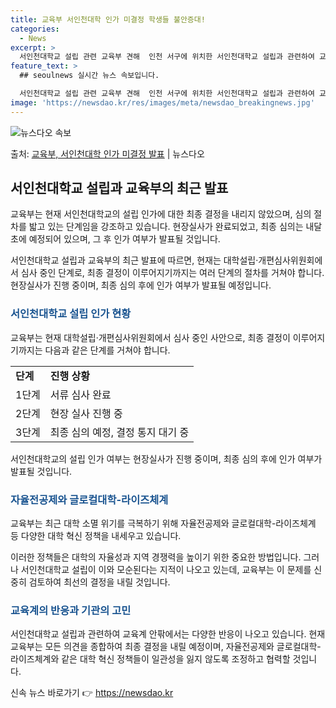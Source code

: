 ```yaml
---
title: 교육부 서인천대학 인가 미결정 학생들 불안증대!
categories:
  - News
excerpt: >
  서인천대학교 설립 관련 교육부 견해  인천 서구에 위치한 서인천대학교 설립과 관련하여 교육부는 최종 심의를 …
feature_text: >
  ## seoulnews 실시간 뉴스 속보입니다.

  서인천대학교 설립 관련 교육부 견해  인천 서구에 위치한 서인천대학교 설립과 관련하여 교육부는 최종 심의를 …
image: 'https://newsdao.kr/res/images/meta/newsdao_breakingnews.jpg'
---
```


![뉴스다오 속보](https://newsdao.kr/res/images/meta/newsdao_breakingnews.jpg)

<p>출처: <a href="https://newsdao.kr/4428" rel="dofollow">교육부, 서인천대학 인가 미결정 발표</a> | 뉴스다오</p>

<h2 data-ke-size="size26">서인천대학교 설립과 교육부의 최근 발표</h2>
교육부는 현재 서인천대학교의 설립 인가에 대한 최종 결정을 내리지 않았으며, 심의 절차를 밟고 있는 단계임을 강조하고 있습니다. 현장실사가 완료되었고, 최종 심의는 내달 초에 예정되어 있으며, 그 후 인가 여부가 발표될 것입니다.

<p data-ke-size="size16">서인천대학교 설립과 교육부의 최근 발표에 따르면, 현재는 대학설립·개편심사위원회에서 심사 중인 단계로, 최종 결정이 이루어지기까지는 여러 단계의 절차를 거쳐야 합니다. 현장실사가 진행 중이며, 최종 심의 후에 인가 여부가 발표될 예정입니다.</p>

<h3><span style="color: #1a5490;">서인천대학교 설립 인가 현황</span></h3>
교육부는 현재 대학설립·개편심사위원회에서 심사 중인 사안으로, 최종 결정이 이루어지기까지는 다음과 같은 단계를 거쳐야 합니다.
<table>
    <tr>
        <td><b>단계</b></td>
        <td><b>진행 상황</b></td>
    </tr>
    <tr>
        <td>1단계</td>
        <td>서류 심사 완료</td>
    </tr>
    <tr>
        <td>2단계</td>
        <td>현장 실사 진행 중</td>
    </tr>
    <tr>
        <td>3단계</td>
        <td>최종 심의 예정, 결정 통지 대기 중</td>
    </tr>
</table>
<p data-ke-size="size16">서인천대학교의 설립 인가 여부는 현장실사가 진행 중이며, 최종 심의 후에 인가 여부가 발표될 것입니다.</p>

<h3><span style="color: #1a5490;">자율전공제와 글로컬대학-라이즈체계</span></h3>
교육부는 최근 대학 소멸 위기를 극복하기 위해 자율전공제와 글로컬대학-라이즈체계 등 다양한 대학 혁신 정책을 내세우고 있습니다.

<p data-ke-size="size16">이러한 정책들은 대학의 자율성과 지역 경쟁력을 높이기 위한 중요한 방법입니다. 그러나 서인천대학교 설립이 이와 모순된다는 지적이 나오고 있는데, 교육부는 이 문제를 신중히 검토하여 최선의 결정을 내릴 것입니다.</p>

<h3><span style="color: #1a5490;">교육계의 반응과 기관의 고민</span></h3>
서인천대학교 설립과 관련하여 교육계 안팎에서는 다양한 반응이 나오고 있습니다. 현재 교육부는 모든 의견을 종합하여 최종 결정을 내릴 예정이며, 자율전공제와 글로컬대학-라이즈체계와 같은 대학 혁신 정책들이 일관성을 잃지 않도록 조정하고 협력할 것입니다.

<p data-ke-size="size16"></p> 

신속 뉴스 바로가기 👉 <a href="https://newsdao.kr" rel="dofollow">https://newsdao.kr</a>


